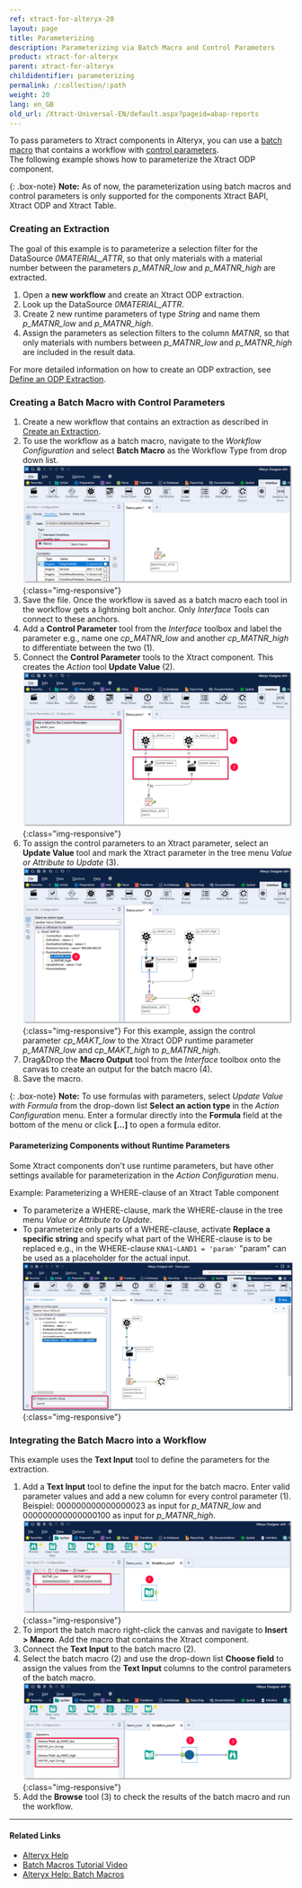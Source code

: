 ```yaml
---
ref: xtract-for-alteryx-20
layout: page
title: Parameterizing
description: Parameterizing via Batch Macro and Control Parameters
product: xtract-for-alteryx
parent: xtract-for-alteryx
childidentifier: parameterizing
permalink: /:collection/:path
weight: 20
lang: en_GB
old_url: /Xtract-Universal-EN/default.aspx?pageid=abap-reports
---
```


To pass parameters to Xtract components in Alteryx, you can use a [batch macro](http://downloads.alteryx.com/betawh_xnext/BatchMacro.htm) that contains a workflow with [control parameters](http://downloads.alteryx.com/betawh_xnext/ControlParam.htm). <br>
The following example shows how to parameterize the Xtract ODP component.

{: .box-note}
**Note:** As of now, the parameterization using batch macros and control parameters is only supported for the components Xtract BAPI, Xtract ODP and Xtract Table.

### Creating an Extraction
The goal of this example is to parameterize a selection filter for the DataSource *0MATERIAL_ATTR*, so that only materials with a material number between the parameters *p_MATNR_low* and *p_MATNR_high* are extracted. 

1. Open a **new workflow** and create an Xtract ODP extraction. 
2. Look up the DataSource *0MATERIAL_ATTR*.
3. Create 2 new runtime parameters of type *String* and name them *p_MATNR_low* and *p_MATNR_high*. 
4. Assign the parameters as selection filters to the column *MATNR*, so that only materials with numbers between *p_MATNR_low* and *p_MATNR_high* are included in the result data.

For more detailed information on how to create an ODP extraction, see [Define an ODP Extraction](./odp/odp-define).<br>

### Creating a Batch Macro with Control Parameters

1. Create a new workflow that contains an extraction as described in [Create an Extraction](#create-an-extraction).
2. To use the workflow as a batch macro, navigate to the *Workflow Configuration* and select **Batch Macro** as the Workflow Type from drop down list.<br>
![BatchMacro](/img/content/xfa/batchmakro.png){:class="img-responsive"}
3. Save the file. Once the workflow is saved as a batch macro each tool in the workflow gets a lightning bolt anchor. Only *Interface* Tools can connect to these anchors.
4. Add a **Control Parameter** tool from the *Interface* toolbox and label the parameter e.g., name one *cp_MATNR_low* and another *cp_MATNR_high* to differentiate between the two (1).
5. Connect the **Control Parameter** tools to the Xtract component. This creates the *Action* tool **Update Value** (2).<br>
![Workflow-Sequence](/img/content/xfa/workflow-sequence.png){:class="img-responsive"}
6. To assign the control parameters to an Xtract parameter, select an **Update Value** tool and mark the Xtract parameter in the tree menu *Value or Attribute to Update* (3). 
![Workflow-Sequence2](/img/content/xfa/workflow-sequence2.png){:class="img-responsive"}
For this example, assign the control parameter *cp_MAKT_low* to the Xtract ODP runtime parameter *p_MATNR_low* and *cp_MAKT_high* to *p_MATNR_high*.
7. Drag&Drop the **Macro Output** tool from the *Interface* toolbox onto the canvas to create an output for the batch macro (4). 
8. Save the macro.

{: .box-note}
**Note:** To use formulas with parameters, select *Update Value with Formula* from the drop-down list **Select an action type** in the *Action Configuration* menu.
Enter a formular directly into the **Formula** field at the bottom of the menu or click **[...]** to open a formula editor.

#### Parameterizing Components without Runtime Parameters

Some Xtract components don't use runtime parameters, but have other settings available for parameterization in the *Action Configuration* menu.

Example: Parameterizing a WHERE-clause of an Xtract Table component <br>
- To parameterize a WHERE-clause, mark the WHERE-clause in the tree menu *Value or Attribute to Update*.<br>
- To parameterize only parts of a WHERE-clause, activate **Replace a specific string** and specify what part of the WHERE-clause is to be replaced e.g., in the WHERE-clause `KNA1~LAND1 = 'param'` "param" can be used as a placeholder for the actual input.
![WHERE-clause-parameter](/img/content/xfa/table-where-parameterize.png){:class="img-responsive"}

### Integrating the Batch Macro into a Workflow

This example uses the **Text Input** tool to define the parameters for the extraction.

1. Add a **Text Input** tool to define the input for the batch macro. Enter valid parameter values and add a new column for every control parameter (1). <br>
Beispiel: 000000000000000023 as input for *p_MATNR_low* and 000000000000000100 as input for *p_MATNR_high*. <br>
![Input-Text](/img/content/xfa/input-text.png){:class="img-responsive"}
2. To import the batch macro right-click the canvas and navigate to **Insert > Macro**. Add the macro that contains the Xtract component.<br>
3. Connect the **Text Input** to the batch macro (2).
4. Select the batch macro (2) and use the drop-down list **Choose field** to assign the values from the **Text Input** columns to the control parameters of the batch macro.<br>
![Import-Macro](/img/content/xfa/importmacro.png){:class="img-responsive"}
5. Add the **Browse** tool (3) to check the results of the batch macro and run the workflow.<br>


****
#### Related Links
- [Alteryx Help](https://help.alteryx.com/20212/designer)
- [Batch Macros Tutorial Video](https://www.youtube.com/watch?v=YIAbQGQ_Hkg&t=3s)
- [Alteryx Help: Batch Macros](http://downloads.alteryx.com/betawh_xnext/BatchMacro.htm)
